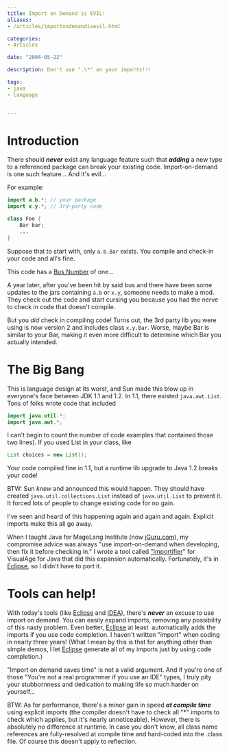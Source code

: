 ```yaml
---
title: Import on Demand is EVIL!
aliases:
- /articles/importondemandisevil.html

categories:
- Articles

date: "2004-05-22"

description: Don't use ".\*" on your imports!!!

tags:
- java
- language


---
```

# Introduction

There should _**never**_ exist any language feature such that _**adding**_ a new type to a referenced package can break your existing code. Import-on-demand is one such feature... And it's evil...

<!--more-->

For example:

```java
import a.b.*; // your package
import x.y.*; // 3rd-party code

class Foo {
	Bar bar;
	...
}
```

Suppose that to start with, only `a.b.Bar` exists. You compile and check-in your code and all's fine.

This code has a [Bus Number](http://c2.com/cgi/wiki?BusNumber) of one...

A year later, after you've been hit by said bus and there have been some updates to the jars containing `a.b` or `x.y`, someone needs to make a mod. They check out the code and start cursing you because you had the nerve to check in code that doesn't compile.

But you _did_ check in compiling code! Turns out, the 3rd party lib you were using is now version 2 and includes class `x.y.Bar`. Worse, maybe Bar is similar to your Bar, making it even more difficult to determine which Bar you actually intended.

# The Big Bang

This is language design at its worst, and Sun made this blow up in everyone's face between JDK 1.1 and 1.2. In 1.1, there existed `java.awt.List`. Tons of folks wrote code that included

```java
import java.util.*;
import java.awt.*;
```

I can't begin to count the number of code examples that contained those two lines). If you used List in your class, like

```java
List choices = new List();
```

Your code compiled fine in 1.1, but a runtime lib upgrade to Java 1.2  breaks your code!

BTW: Sun _knew_ and announced this would happen. They should have created `java.util.collections.List` instead of `java.util.List` to prevent it. It forced lots of people to change existing code for no gain.

I've seen and heard of this happening again and again and again. Explicit imports make this all go away.

When I taught Java for MageLang Institute (now [jGuru.com](http://www.jguru.com)), my compromise advice was always "use import-on-demand when developing, then fix it before checking in." I wrote a tool called ["Importifier](../tools/importifier/index.html)" for VisualAge for Java that did this expansion automatically. Fortunately, it's in [Eclipse](http://www.eclipse.org), so I didn't have to port it.

# Tools can help!

With today's tools (like [Eclipse](http://www.eclipse.org) and [IDEA](http://www.jetbrains.com/idea/)), there's _**never**_ an excuse to use import on demand. You can easily expand imports, removing any possibility of this nasty problem. Even better, [Eclipse](http://www.eclipse.org) at least  automatically adds the imports if you use code completion. I haven't written "import" when coding in nearly three years! (What I mean by this is that for anything other than simple demos, I let [Eclipse](http://www.eclipse.org) generate all of my imports just by using code completion.)

"Import on demand saves time" is not a valid argument. And if you're one of those "You're not a real programmer if you use an IDE" types, I truly pity your stubbornness and dedication to making life so much harder on yourself...

BTW: As for performance, there's a minor gain in speed _**at compile time**_ using explicit imports (the compiler doesn't have to check all "\*" imports to check which applies, but it's nearly unnoticeable). However, there is absolutely no difference at runtime. In case you don't know, all class name references are fully-resolved at compile time and hard-coded into the .class file. Of course this doesn't apply to reflection.
